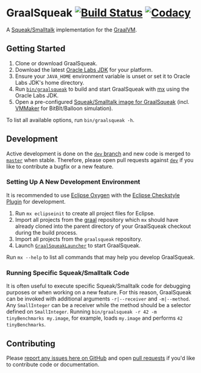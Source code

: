 # GraalSqueak [![Build Status][travis_badge]][travis] [![Codacy][codacy_badge]][codacy]

A [Squeak/Smalltalk][squeak] implementation for the [GraalVM][graalvm].


## Getting Started

1. Clone or download GraalSqueak.
2. Download the latest [Oracle Labs JDK][labsjdk] for your platform.
3. Ensure your `JAVA_HOME` environment variable is unset or set it to
   Oracle Labs JDK's home directory.
4. Run [`bin/graalsqueak`][graalsqueak] to build and start GraalSqueak with
   [mx] using the Oracle Labs JDK.
5. Open a pre-configured
   [Squeak/Smalltalk image for GraalSqueak][graalsqueak_image]
   (incl. [VMMaker] for BitBlt/Balloon simulation).

To list all available options, run `bin/graalsqueak -h`.


## Development

Active development is done on the [`dev` branch][dev] and new code is merged to
[`master`][master] when stable.
Therefore, please open pull requests against [`dev`][dev] if you like to
contribute a bugfix or a new feature.


### Setting Up A New Development Environment

It is recommended to use [Eclipse Oxygen][eclipse_oxygen] with the
[Eclipse Checkstyle Plugin][eclipse_cs] for development.

1. Run `mx eclipseinit` to create all project files for Eclipse.
2. Import all projects from the [graal] repository which `mx` should have
   already cloned into the parent directory of your GraalSqueak checkout during
   the build process.
3. Import all projects from the `graalsqueak` repository.
4. Launch [`GraalSqueakLauncher`][graalsqueaklauncher] to start GraalSqueak.

Run `mx --help` to list all commands that may help you develop GraalSqueak.


### Running Specific Squeak/Smalltalk Code

It is often useful to execute specific Squeak/Smalltalk code for debugging
purposes or when working on a new feature.
For this reason, GraalSqueak can be invoked with additional arguments
`-r|--receiver` and `-m|--method`.
Any `SmallInteger` can be a receiver while the method should be a selector
defined on `SmallInteger`.
Running `bin/graalsqueak -r 42 -m tinyBenchmarks my.image`, for example, loads
`my.image` and performs `42 tinyBenchmarks`.


## Contributing

Please [report any issues here on GitHub][issues] and open
[pull requests][pull_request] if you'd like to contribute code or documentation.



[codacy]: https://app.codacy.com/app/fniephaus/graalsqueak/dashboard
[codacy_badge]: https://api.codacy.com/project/badge/Coverage/9748bfe3726b48c8973e3808549f6d05
[dev]: ../../tree/dev
[eclipse_cs]: http://checkstyle.org/eclipse-cs/
[eclipse_oxygen]: https://www.eclipse.org/oxygen/
[graal]: https://github.com/oracle/graal
[graalsqueak]: bin/graalsqueak
[graalsqueaklauncher]: src/de.hpi.swa.graal.squeak.launcher/src/de/hpi/swa/graal/squeak/launcher/GraalSqueakLauncher.java
[graalsqueak_image]: https://github.com/hpi-swa-lab/graalsqueak/releases/latest
[graalvm]: http://www.graalvm.org/
[graalvm_download]: http://www.graalvm.org/downloads/
[issues]: ../../issues/new
[labsjdk]: http://www.oracle.com/technetwork/oracle-labs/program-languages/downloads/index.html
[master]: ../../tree/master
[mx]: https://github.com/graalvm/mx
[pull_request]: ../../compare/dev...
[squeak]: https://squeak.org
[travis]: https://travis-ci.com/hpi-swa-lab/graalsqueak
[travis_badge]: https://travis-ci.com/hpi-swa-lab/graalsqueak.svg?token=7fqzGEv22MQpvpU7RhK5&branch=master
[vmmaker]: http://source.squeak.org/VMMaker/
